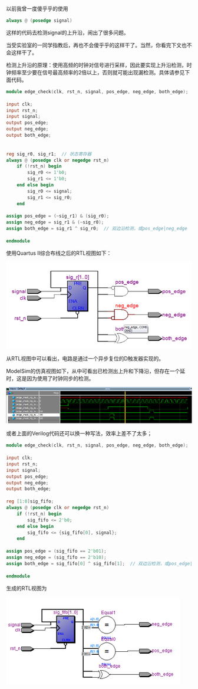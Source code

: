 <!---title:FPGA的边沿检测-->
<!---keywords:FPGA-->
<!---date:old-->

以前我曾一度傻乎乎的使用

```Verilog
always @ (posedge signal)
```

这样的代码去检测signal的上升沿，闹出了很多问题。

当受实验室的一同学指教后，再也不会傻乎乎的这样干了。当然，你看完下文也不会这样干了。

检测上升沿的原理：使用高频的时钟对信号进行采样，因此要实现上升沿检测，时钟频率至少要在信号最高频率的2倍以上，否则就可能出现漏检测。具体请参见下面代码。

```Verilog
module edge_check(clk, rst_n, signal, pos_edge, neg_edge, both_edge);

input clk;
input rst_n;
input signal;
output pos_edge;
output neg_edge;
output both_edge;


reg sig_r0, sig_r1;  // 状态寄存器
always @ (posedge clk or negedge rst_n)
	if (!rst_n) begin 
		sig_r0 <= 1'b0;
		sig_r1 <= 1'b0;
	end else begin 
		sig_r0 <= signal;
		sig_r1 <= sig_r0;
	end 

assign pos_edge = (~sig_r1) & (sig_r0);
assign neg_edge = sig_r1 & (~sig_r0);	
assign both_edge = sig_r1 ^ sig_r0;  // 双边沿检测，或pos_edge|neg_edge
	
endmodule 
```

使用Quartus II综合布线之后的RTL视图如下：

![check_regs]

从RTL视图中可以看出，电路是通过一个异步复位的D触发器实现的。

ModelSim的仿真视图如下，从中可看出已检测出上升和下降沿，但存在一个延时，这是因为使用了时钟同步的检测。

![modelsim1]

或者上面的Verilog代码还可以换一种写法，效率上差不了太多；

```Verilog
module edge_check(clk, rst_n, signal, pos_edge, neg_edge, both_edge);

input clk;
input rst_n;
input signal;
output pos_edge;
output neg_edge;
output both_edge;

reg [1:0]sig_fifo;
always @ (posedge clk or negedge rst_n)
	if (!rst_n) begin 
		sig_fifo <= 2'b0;
	end else begin 
		sig_fifo <= {sig_fifo[0], signal};
	end 

assign pos_edge = (sig_fifo == 2'b01);
assign neg_edge = (sig_fifo == 2'b10);	
assign both_edge = sig_fifo[0] ^ sig_fifo[1];  // 双边沿检测，或pos_edge|neg_edge
	
endmodule 
```

生成的RTL视图为

![check_fifo]



[check_regs]:../images/FPGA的边沿检测/check_regs.png
[check_fifo]:../images/FPGA的边沿检测/check_fifo.png
[modelsim1]:../images/FPGA的边沿检测/modelsim1.png